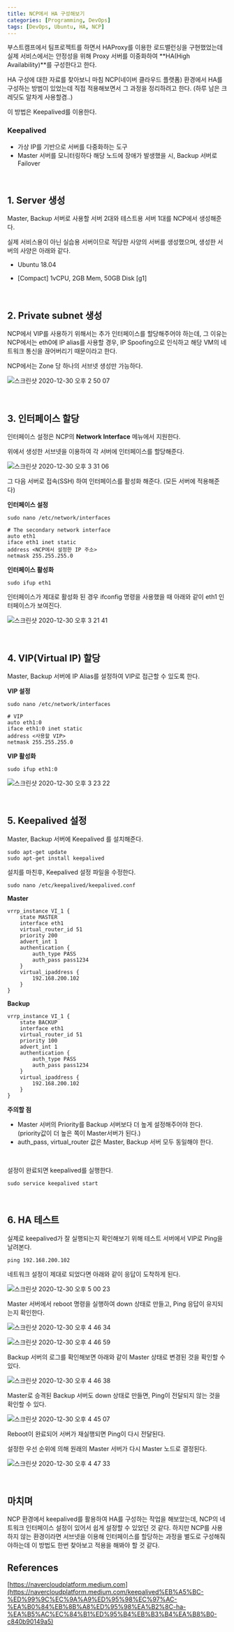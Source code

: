 ```yaml
---
title: NCP에서 HA 구성해보기
categories: [Programming, DevOps]
tags: [DevOps, Ubuntu, HA, NCP]
---
```


부스트캠프에서 팀프로젝트를 하면서 HAProxy를 이용한 로드밸런싱을 구현했었는데 실제 서비스에서는 안정성을 위해 Proxy 서버를 이중화하여 **HA(High Availability)**를 구성한다고 한다.

HA 구성에 대한 자료를 찾아보니 마침 NCP(네이버 클라우드 플랫폼) 환경에서 HA를 구성하는 방법이 있었는데 직접 적용해보면서 그 과정을 정리하려고 한다. (하루 남은 크레딧도 알차게 사용할겸..)

이 방법은 Keepalived를 이용한다.

### Keepalived

- 가상 IP를 기반으로 서버를 다중화하는 도구
- Master 서버를 모니터링하다 해당 노드에 장애가 발생했을 시, Backup 서버로 Failover

<br>

## 1. Server 생성

Master, Backup 서버로 사용할 서버 2대와 테스트용 서버 1대를 NCP에서 생성해준다.

실제 서비스용이 아닌 실습용 서버이므로 적당한 사양의 서버를 생성했으며, 생성한 서버의 사양은 아래와 같다.

- Ubuntu 18.04

- [Compact] 1vCPU, 2GB Mem, 50GB Disk [g1]

<br>

## 2. Private subnet 생성

NCP에서 VIP를 사용하기 위해서는 추가 인터페이스를 할당해주어야 하는데, 그 이유는 NCP에서는 eth0에 IP alias를 사용할 경우, IP Spoofing으로 인식하고 해당 VM의 네트워크 통신을 끊어버리기 때문이라고 한다.

NCP에서는 Zone 당 하나의 서브넷 생성만 가능하다. 

![스크린샷 2020-12-30 오후 2 50 07](https://user-images.githubusercontent.com/17294694/103337577-2bdc5100-4abf-11eb-8e55-7a151f123213.png)

<br>

## 3. 인터페이스 할당

인터페이스 설정은 NCP의 **Network Interface** 메뉴에서 지원한다.

위에서 생성한 서브넷을 이용하여 각 서버에 인터페이스를 할당해준다.

![스크린샷 2020-12-30 오후 3 31 06](https://user-images.githubusercontent.com/17294694/103337618-46162f00-4abf-11eb-94de-fbaad3992824.png)

그 다음 서버로 접속(SSH) 하여 인터페이스를 활성화 해준다. (모든 서버에 적용해준다)

**인터페이스 설정**

```
sudo nano /etc/network/interfaces

# The secondary network interface
auto eth1
iface eth1 inet static
address <NCP에서 설정한 IP 주소>
netmask 255.255.255.0
```

**인터페이스 활성화**

```
sudo ifup eth1
```

인터페이스가 제대로 활성화 된 경우 ifconfig 명령을 사용했을 때 아래와 같이 eth1 인터페이스가 보여진다.

![스크린샷 2020-12-30 오후 3 21 41](https://user-images.githubusercontent.com/17294694/103337884-f6843300-4abf-11eb-9799-eb41961c76cf.png)

<br>

## 4. VIP(Virtual IP) 할당

Master, Backup 서버에 IP Alias를 설정하여 VIP로 접근할 수 있도록 한다.

**VIP 설정**

```
sudo nano /etc/network/interfaces

# VIP
auto eth1:0
iface eth1:0 inet static
address <사용할 VIP>
netmask 255.255.255.0
```

**VIP 활성화**

```
sudo ifup eth1:0
```

![스크린샷 2020-12-30 오후 3 23 22](https://user-images.githubusercontent.com/17294694/103337890-fd12aa80-4abf-11eb-8f6c-34c9eaa00a54.png)

<br>

## 5. Keepalived 설정

Master, Backup 서버에 Keepalived 를 설치해준다.

```
sudo apt-get update
sudo apt-get install keepalived
```

설치를 마친후, Keepalived 설정 파일을 수정한다.

```
sudo nano /etc/keepalived/keepalived.conf
```

**Master**

```
vrrp_instance VI_1 {
	state MASTER
	interface eth1
	virtual_router_id 51
	priority 200
	advert_int 1
	authentication {
		auth_type PASS
		auth_pass pass1234
	}
	virtual_ipaddress {
		192.168.200.102
	}
}
```

**Backup**

```
vrrp_instance VI_1 {
	state BACKUP
	interface eth1
	virtual_router_id 51
	priority 100
	advert_int 1
	authentication {
		auth_type PASS
		auth_pass pass1234
	}
	virtual_ipaddress {
		192.168.200.102
	}
}
```

**주의할 점**

- Master 서버의 Priority를 Backup 서버보다 더 높게 설정해주어야 한다.  
  (priority값이 더 높은 쪽이 Master서버가 된다.)
- auth_pass, virtual_router 값은 Master, Backup 서버 모두 동일해야 한다.



<br>



설정이 완료되면 keepalived를 실행한다.

```
sudo service keepalived start
```

<br>

## 6. HA 테스트

실제로 keepalived가 잘 실행되는지 확인해보기 위해 테스트 서버에서 VIP로 Ping을 날려본다.

```
ping 192.168.200.102
```

네트워크 설정이 제대로 되었다면 아래와 같이 응답이 도착하게 된다.

![스크린샷 2020-12-30 오후 5 00 23](https://user-images.githubusercontent.com/17294694/103338072-917d0d00-4ac0-11eb-9581-1a9ac5fc47be.png)

Master 서버에서 reboot 명령을 실행하여 down 상태로 만들고, Ping 응답이 유지되는지 확인한다.

![스크린샷 2020-12-30 오후 4 46 34](https://user-images.githubusercontent.com/17294694/103338009-5a0e6080-4ac0-11eb-960d-6898adcc1245.png)

![스크린샷 2020-12-30 오후 4 46 59](https://user-images.githubusercontent.com/17294694/103338124-bbceca80-4ac0-11eb-94ab-75dcd86e09ab.png)

Backup 서버의 로그를 확인해보면 아래와 같이 Master 상태로 변경된 것을 확인할 수 있다.

![스크린샷 2020-12-30 오후 4 46 38](https://user-images.githubusercontent.com/17294694/103341156-6f3bbd00-4ac9-11eb-9143-dd8a266ff7d7.png)

Master로 승격된 Backup 서버도 down 상태로 만들면, Ping이 전달되지 않는 것을 확인할 수 있다.

![스크린샷 2020-12-30 오후 4 45 07](https://user-images.githubusercontent.com/17294694/103337960-33502a00-4ac0-11eb-8873-bab740c7af0e.png)

Reboot이 완료되어 서버가 재실행되면 Ping이 다시 전달된다. 

설정한 우선 순위에 의해 원래의 Master 서버가 다시 Master 노드로 결정된다.

![스크린샷 2020-12-30 오후 4 47 33](https://user-images.githubusercontent.com/17294694/103337948-27646800-4ac0-11eb-89a2-f9f94de96995.png)

<br>

## 마치며

NCP 환경에서 keepalived를 활용하여 HA를 구성하는 작업을 해보았는데, NCP의 네트워크 인터페이스 설정이 있어서 쉽게 설정할 수 있었던 것 같다. 하지만 NCP를 사용하지 않는 환경이라면 서브넷을 이용해 인터페이스를 할당하는 과정을 별도로 구성해줘야하는데 이 방법도 한번 찾아보고 적용을 해봐야 할 것 같다.



## References

[https://navercloudplatform.medium.com](https://navercloudplatform.medium.com/keepalived%EB%A5%BC-%ED%99%9C%EC%9A%A9%ED%95%98%EC%97%AC-%EA%B0%84%EB%8B%A8%ED%95%98%EA%B2%8C-ha-%EA%B5%AC%EC%84%B1%ED%95%B4%EB%B3%B4%EA%B8%B0-c840b90149a5)
